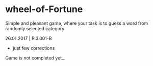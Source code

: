 # wheel-of-Fortune
Simple and pleasant game, where your task is to guess a word from randomly selected category

26.01.2017 | P.3.001-B
- just few corrections

Game is not completed yet...
